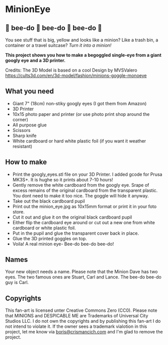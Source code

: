 
# MinionEye

## 🚨 bee-do 🚨 bee-do 🚨 bee-do 🚨
You see stuff that is big, yellow and looks like a minion? Like a trash bin, a container or a travel suitcase?
 *Turn it into a minion!*

**This project shows you how to make a begoggled single-eye from a giant googly eye and a 3D printer.**

Credits: The 3D Model is based on a cool Design by MVSValero
https://cults3d.com/en/3d-model/fashion/minions-goggle-monoeye

## What you need

 - Giant 7" (18cm) non-stiky googly eyes (I got them from Amazon) 
 - 3D Printer
 - 10x15 photo paper and printer (or use photo print shop around the corner)
 - All purpose glue
 - Scissors
 - Sharp knife
 - White cardboard or hard white plastic foil (if you want it weather resistant)

## How to make

 - Print the googly_eyes.stl file on your 3D Printer. I added gcode for Prusa MK3S+. It is hughe so it prints about 7-10 hours!
 - Gently remove the white cardboard from the googly eye. Srape of excess remains of the original cardboard from the transparent plastic. You dont need to make it too nice. The goggle will hide it anyway.
 - Take out the black cardboard pupil
 - Print out the minion_eye.jpg as 10x15mm format or print it in your foto store.
 - Cut it out and glue it on the original black cardboard pupil
 - Either flip the cardboard eye around or cut out a new one from white cardboard or white plastic foil.
 - Put in the pupil and glue the transparent cover back in place.
 - Glue the 3D printed goggles on top.
 - Voila! A real minion eye- Bee-do bee-do bee-do!

## Names
Your new object needs a name. Please note that the Minion Dave has two eyes. The two famous ones are Stuart, Carl and Lance. The bee-do bee-do guy is Carl.

## Copyrights
This fan-art is licensed unter Creative Commons Zero (CC0).
Please note that MINIONS and DESPICABLE ME are Trademarks of Universal City Studios LLC.
I do not own the copyrights and by publishing this fan-art I do not intend to violate it.
If the owner sees a trademark vialotion in this project, let me know via boris@crismancich.com and I'm glad to remove the project.
